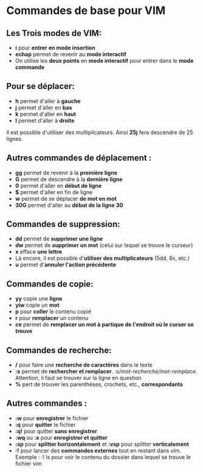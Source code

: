 Commandes de base pour VIM
==========================

Les Trois modes de VIM:
-----------------

- **i** pour **entrer en mode insertion**
- **echap** permet de revenir au **mode interactif**
- On utilise les **deux points** en **mode interactif** pour entrer dans le **mode commande**

Pour se déplacer:
-----------------

- **h** permet d'aller à **gauche**
- **j** permet d'aller en **bas**
- **k** permet d'aller en **haut**
- **l** permet d'aller à **droite**

Il est possible d'utiliser des multiplicateurs. Ainsi **25j** fera descendre de 25 lignes.

Autres commandes de déplacement :
----------------------------

- **gg** permet de revenir à la **première ligne**
- **G** permet de descendre à la **dernière ligne**
- **0** permet d'aller en **début de ligne**
- **$** permet d'aller en fin de ligne
- **w** permet de se déplacer **de mot en mot**
- **30G** permet d'aller au **début de la ligne 30**

Commandes de suppression:
------------------------

- **dd** permet de **supprimer une ligne**
- **dw** permet de **supprimer un mot** (celui sur lequel se trouve le curseur)
- **x** efface **une lettre**
- Là encore, il est possible d'**utiliser des multiplicateurs** (5dd, 8x, etc.)
- **u** permet d'**annuler l'action précédente**

Commandes de copie:
----------------

- **yy** copie une **ligne**
- **yiw** copie un **mot**
- **p** pour **coller** le contenu copié
- **r** pour **remplacer** un contenu
- **ce** permet de **remplacer un mot à partique de l'endroit où le curser se trouve**

Commandes de recherche:
-------------------

- **/** pour faire une **recherche de caractères** dans le texte
- **:s** permet de **rechercher et remplacer**. *:s/mot-recherché/mot-remplace*. Attention, il faut se trouver sur la ligne en question
- **%** pert de trouver les parenthèses, crochets, etc., **correspondants**

Autres commandes :
----------------

- **:w** pour **enregistrer** le fichier
- **:q** pour **quitter** le fichier
- **:q!** pour quitter **sans enregistrer**
- **:wq** ou **:x** pour **enregistrer et quitter**
- **:sp** pour **splitter horizontalement** et **:vsp** pour splitter **verticalement**
- **:!**  pour lancer des **commandes externes** tout en restant dans vim. Exemple : :! ls pour voir le contenu du dossier dans lequel se trouve le fichier vim

